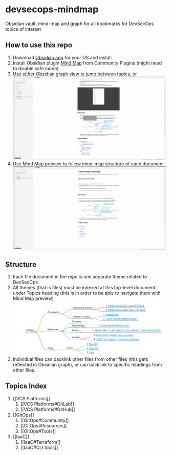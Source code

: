 # devsecops-mindmap
Obsidian vault, mind-map and graph for all bookmarks for DevSecOps topics of interest


## How to use this repo


1. Download [Obsidian app](https://obsidian.md/) for your OS and install
2. Install Obsidian plugin [Mind Map](https://github.com/lynchjames/obsidian-mind-map) from Community Plugins (might need to disable safe mode)
3. Use either Obsidian graph view to jump between topics, or
    ![Obsidian Graph Preview](https://github.com/azec-pdx/devsecops-mindmap/blob/main/img/obsidian-graph-preview.gif?raw=true)
5. Use Mind Map preview to follow mind-map structure of each document
     ![Mind-Map Obsidian Live Preview](https://github.com/azec-pdx/devsecops-mindmap/blob/main/img/mind-map-preview.gif?raw=true)

## Structure

1. Each file document in the repo is one separate theme related to DevSecOps
2. All themes (that is files) must be indexed at this top-level document under Topics heading (this is in order to be able to navigate them with Mind Map preview)
   ![Mind-Map Obsidian Example](https://github.com/azec-pdx/devsecops-mindmap/blob/main/img/mindmap-plugin-preview.png?raw=true)
3. Individual files can backlink other files from other files (this gets reflected in Obsidian graph), or can backlink to specific headings from other files.

## Topics Index

1. [[VCS Platforms]]
	1. [[VCS Platforms#GitLab]]
	2. [[VCS Platforms#GitHub]]
2. [[GitOps]]
	1. [[GitOps#Community]]
	2. [[GitOps#Resources]]
	3. [[GitOps#Tools]]
3. [[IaaC]]
	1. [[IaaC#Terraform]]
	2. [[IaaC#CLI tools]]

